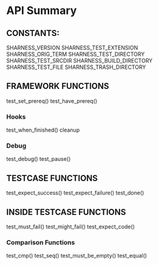 # API Summary

## CONSTANTS:

SHARNESS_VERSION
SHARNESS_TEST_EXTENSION
SHARNESS_ORIG_TERM
SHARNESS_TEST_DIRECTORY
SHARNESS_TEST_SRCDIR
SHARNESS_BUILD_DIRECTORY
SHARNESS_TEST_FILE
SHARNESS_TRASH_DIRECTORY

## FRAMEWORK FUNCTIONS
test_set_prereq()
test_have_prereq()

### Hooks
test_when_finished()
cleanup

### Debug
test_debug()
test_pause()

## TESTCASE FUNCTIONS
test_expect_success()
test_expect_failure()
test_done()

## INSIDE TESTCASE FUNCTIONS
test_must_fail()
test_might_fail()
test_expect_code()

### Comparison Functions
test_cmp()
test_seq()
test_must_be_empty()
test_equal()
